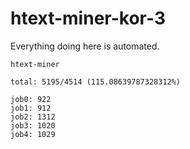 # htext-miner-kor-3

Everything doing here is automated.

```
htext-miner

total: 5195/4514 (115.08639787328312%)

job0: 922
job1: 912
job2: 1312
job3: 1020
job4: 1029
```